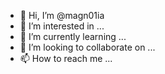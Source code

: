 - 👋 Hi, I’m @magn01ia
- 👀 I’m interested in ...
- 🌱 I’m currently learning ...
- 💞️ I’m looking to collaborate on ...
- 📫 How to reach me ...

<!---
magn01ia/magn01ia is a ✨ special ✨ repository because its `README.md` (this file) appears on your GitHub profile.
You can click the Preview link to take a look at your changes.
--->

